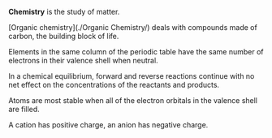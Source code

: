 **Chemistry** is the study of matter.

[Organic chemistry](./Organic Chemistry/) deals with compounds made of carbon, the building block of life.





Elements in the same column of the periodic table have the same number of electrons in their valence shell when neutral.

In a chemical equilibrium, forward and reverse reactions continue with no net effect on the concentrations of the reactants and products.

Atoms are most stable when all of the electron orbitals in the valence shell are filled.

A cation has positive charge, an anion has negative charge.